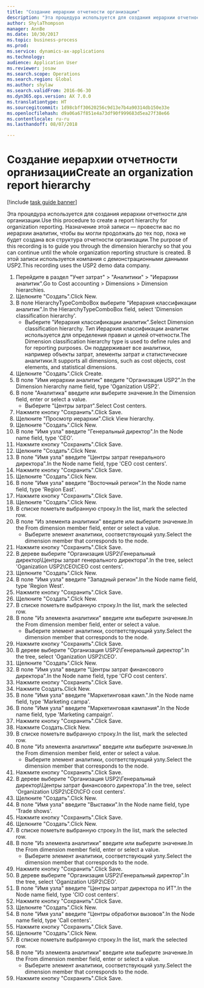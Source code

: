 ```yaml
--- 
title: "Создание иерархии отчетности организации"
description: "Эта процедура используется для создания иерархии отчетности для организации."
author: ShylaThompson
manager: AnnBe
ms.date: 10/30/2017
ms.topic: business-process
ms.prod: 
ms.service: dynamics-ax-applications
ms.technology: 
audience: Application User
ms.reviewer: josaw
ms.search.scope: Operations
ms.search.region: Global
ms.author: shylaw
ms.search.validFrom: 2016-06-30
ms.dyn365.ops.version: AX 7.0.0
ms.translationtype: HT
ms.sourcegitcommit: 1d98cbff30620256c9d13e7b4a90314db150e33e
ms.openlocfilehash: d9a06a67f851e4a73df90f999683d5ea27f38e66
ms.contentlocale: ru-ru
ms.lasthandoff: 08/07/2018

---
```

# <a name="create-an-organization-report-hierarchy"></a><span data-ttu-id="89b98-103">Создание иерархии отчетности организации</span><span class="sxs-lookup"><span data-stu-id="89b98-103">Create an organization report hierarchy</span></span>

[!include [task guide banner](../../includes/task-guide-banner.md)]

<span data-ttu-id="89b98-104">Эта процедура используется для создания иерархии отчетности для организации.</span><span class="sxs-lookup"><span data-stu-id="89b98-104">Use this procedure to create a report hierarchy for organization reporting.</span></span> <span data-ttu-id="89b98-105">Назначение этой записи — провести вас по иерархии аналитик, чтобы вы могли продолжать до тех пор, пока не будет создана вся структура отчетности организации.</span><span class="sxs-lookup"><span data-stu-id="89b98-105">The purpose of this recording is to guide you through the dimension hierarchy so that you can continue until the whole organization reporting structure is created.</span></span> <span data-ttu-id="89b98-106">В этой записи используется компания с демонстрационными данными USP2.</span><span class="sxs-lookup"><span data-stu-id="89b98-106">This recording uses the USP2 demo data company.</span></span>

1. <span data-ttu-id="89b98-107">Перейдите в раздел "Учет затрат" > "Аналитики" > "Иерархии аналитик".</span><span class="sxs-lookup"><span data-stu-id="89b98-107">Go to Cost accounting > Dimensions > Dimension hierarchies.</span></span>
2. <span data-ttu-id="89b98-108">Щелкните "Создать".</span><span class="sxs-lookup"><span data-stu-id="89b98-108">Click New.</span></span>
3. <span data-ttu-id="89b98-109">В поле HierarchyTypeComboBox выберите "Иерархия классификации аналитик".</span><span class="sxs-lookup"><span data-stu-id="89b98-109">In the HierarchyTypeComboBox field, select 'Dimension classification hierarchy'.</span></span>
    * <span data-ttu-id="89b98-110">Выберите "Иерархия классификации аналитик".</span><span class="sxs-lookup"><span data-stu-id="89b98-110">Select Dimension classification hierarchy.</span></span> <span data-ttu-id="89b98-111">Тип Иерархия классификации аналитик используется для определения правил и целей отчетности.</span><span class="sxs-lookup"><span data-stu-id="89b98-111">The Dimension classification hierarchy type is used to define rules and for reporting purposes.</span></span> <span data-ttu-id="89b98-112">Он поддерживает все аналитики, например объекты затрат, элементы затрат и статистические аналитики.</span><span class="sxs-lookup"><span data-stu-id="89b98-112">It supports all dimensions, such as cost objects, cost elements, and statistical dimensions.</span></span>  
4. <span data-ttu-id="89b98-113">Щелкните "Создать".</span><span class="sxs-lookup"><span data-stu-id="89b98-113">Click Create.</span></span>
5. <span data-ttu-id="89b98-114">В поле "Имя иерархии аналитик" введите "Организация USP2".</span><span class="sxs-lookup"><span data-stu-id="89b98-114">In the Dimension hierarchy name field, type 'Oganization USP2'.</span></span>
6. <span data-ttu-id="89b98-115">В поле "Аналитика" введите или выберите значение.</span><span class="sxs-lookup"><span data-stu-id="89b98-115">In the Dimension field, enter or select a value.</span></span>
    * <span data-ttu-id="89b98-116">Выберите "Центры затрат".</span><span class="sxs-lookup"><span data-stu-id="89b98-116">Select Cost centers.</span></span>  
7. <span data-ttu-id="89b98-117">Нажмите кнопку "Сохранить".</span><span class="sxs-lookup"><span data-stu-id="89b98-117">Click Save.</span></span>
8. <span data-ttu-id="89b98-118">Щелкните "Просмотр иерархии".</span><span class="sxs-lookup"><span data-stu-id="89b98-118">Click View hierarchy.</span></span>
9. <span data-ttu-id="89b98-119">Щелкните "Создать".</span><span class="sxs-lookup"><span data-stu-id="89b98-119">Click New.</span></span>
10. <span data-ttu-id="89b98-120">В поле "Имя узла" введите "Генеральный директор".</span><span class="sxs-lookup"><span data-stu-id="89b98-120">In the Node name field, type 'CEO'.</span></span>
11. <span data-ttu-id="89b98-121">Нажмите кнопку "Сохранить".</span><span class="sxs-lookup"><span data-stu-id="89b98-121">Click Save.</span></span>
12. <span data-ttu-id="89b98-122">Щелкните "Создать".</span><span class="sxs-lookup"><span data-stu-id="89b98-122">Click New.</span></span>
13. <span data-ttu-id="89b98-123">В поле "Имя узла" введите "Центры затрат генерального директора".</span><span class="sxs-lookup"><span data-stu-id="89b98-123">In the Node name field, type 'CEO cost centers'.</span></span>
14. <span data-ttu-id="89b98-124">Нажмите кнопку "Сохранить".</span><span class="sxs-lookup"><span data-stu-id="89b98-124">Click Save.</span></span>
15. <span data-ttu-id="89b98-125">Щелкните "Создать".</span><span class="sxs-lookup"><span data-stu-id="89b98-125">Click New.</span></span>
16. <span data-ttu-id="89b98-126">В поле "Имя узла" введите "Восточный регион".</span><span class="sxs-lookup"><span data-stu-id="89b98-126">In the Node name field, type 'Region East'.</span></span>
17. <span data-ttu-id="89b98-127">Нажмите кнопку "Сохранить".</span><span class="sxs-lookup"><span data-stu-id="89b98-127">Click Save.</span></span>
18. <span data-ttu-id="89b98-128">Щелкните "Создать".</span><span class="sxs-lookup"><span data-stu-id="89b98-128">Click New.</span></span>
19. <span data-ttu-id="89b98-129">В списке пометьте выбранную строку.</span><span class="sxs-lookup"><span data-stu-id="89b98-129">In the list, mark the selected row.</span></span>
20. <span data-ttu-id="89b98-130">В поле "Из элемента аналитики" введите или выберите значение.</span><span class="sxs-lookup"><span data-stu-id="89b98-130">In the From dimension member field, enter or select a value.</span></span>
    * <span data-ttu-id="89b98-131">Выберите элемент аналитики, соответствующий узлу.</span><span class="sxs-lookup"><span data-stu-id="89b98-131">Select the dimension member that corresponds to the node.</span></span>  
21. <span data-ttu-id="89b98-132">Нажмите кнопку "Сохранить".</span><span class="sxs-lookup"><span data-stu-id="89b98-132">Click Save.</span></span>
22. <span data-ttu-id="89b98-133">В дереве выберите "Организация USP2\Генеральный директор\Центры затрат генерального директора".</span><span class="sxs-lookup"><span data-stu-id="89b98-133">In the tree, select 'Oganization USP2\CEO\CEO cost centers'.</span></span>
23. <span data-ttu-id="89b98-134">Щелкните "Создать".</span><span class="sxs-lookup"><span data-stu-id="89b98-134">Click New.</span></span>
24. <span data-ttu-id="89b98-135">В поле "Имя узла" введите "Западный регион".</span><span class="sxs-lookup"><span data-stu-id="89b98-135">In the Node name field, type 'Region West'.</span></span>
25. <span data-ttu-id="89b98-136">Нажмите кнопку "Сохранить".</span><span class="sxs-lookup"><span data-stu-id="89b98-136">Click Save.</span></span>
26. <span data-ttu-id="89b98-137">Щелкните "Создать".</span><span class="sxs-lookup"><span data-stu-id="89b98-137">Click New.</span></span>
27. <span data-ttu-id="89b98-138">В списке пометьте выбранную строку.</span><span class="sxs-lookup"><span data-stu-id="89b98-138">In the list, mark the selected row.</span></span>
28. <span data-ttu-id="89b98-139">В поле "Из элемента аналитики" введите или выберите значение.</span><span class="sxs-lookup"><span data-stu-id="89b98-139">In the From dimension member field, enter or select a value.</span></span>
    * <span data-ttu-id="89b98-140">Выберите элемент аналитики, соответствующий узлу.</span><span class="sxs-lookup"><span data-stu-id="89b98-140">Select the dimension member that corresponds to the node.</span></span>  
29. <span data-ttu-id="89b98-141">Нажмите кнопку "Сохранить".</span><span class="sxs-lookup"><span data-stu-id="89b98-141">Click Save.</span></span>
30. <span data-ttu-id="89b98-142">В дереве выберите "Организация USP2\Генеральный директор".</span><span class="sxs-lookup"><span data-stu-id="89b98-142">In the tree, select 'Oganization USP2\CEO'.</span></span>
31. <span data-ttu-id="89b98-143">Щелкните "Создать".</span><span class="sxs-lookup"><span data-stu-id="89b98-143">Click New.</span></span>
32. <span data-ttu-id="89b98-144">В поле "Имя узла" введите "Центры затрат финансового директора".</span><span class="sxs-lookup"><span data-stu-id="89b98-144">In the Node name field, type 'CFO cost centers'.</span></span>
33. <span data-ttu-id="89b98-145">Нажмите кнопку "Сохранить".</span><span class="sxs-lookup"><span data-stu-id="89b98-145">Click Save.</span></span>
34. <span data-ttu-id="89b98-146">Нажмите Создать.</span><span class="sxs-lookup"><span data-stu-id="89b98-146">Click New.</span></span>
35. <span data-ttu-id="89b98-147">В поле "Имя узла" введите "Маркетинговая камп.".</span><span class="sxs-lookup"><span data-stu-id="89b98-147">In the Node name field, type 'Marketing campa'.</span></span>
36. <span data-ttu-id="89b98-148">В поле "Имя узла" введите "Маркетинговая кампания".</span><span class="sxs-lookup"><span data-stu-id="89b98-148">In the Node name field, type 'Marketing campaign'.</span></span>
37. <span data-ttu-id="89b98-149">Нажмите кнопку "Сохранить".</span><span class="sxs-lookup"><span data-stu-id="89b98-149">Click Save.</span></span>
38. <span data-ttu-id="89b98-150">Нажмите Создать.</span><span class="sxs-lookup"><span data-stu-id="89b98-150">Click New.</span></span>
39. <span data-ttu-id="89b98-151">В списке пометьте выбранную строку.</span><span class="sxs-lookup"><span data-stu-id="89b98-151">In the list, mark the selected row.</span></span>
40. <span data-ttu-id="89b98-152">В поле "Из элемента аналитики" введите или выберите значение.</span><span class="sxs-lookup"><span data-stu-id="89b98-152">In the From dimension member field, enter or select a value.</span></span>
    * <span data-ttu-id="89b98-153">Выберите элемент аналитики, соответствующий узлу.</span><span class="sxs-lookup"><span data-stu-id="89b98-153">Select the dimension member that corresponds to the node.</span></span>  
41. <span data-ttu-id="89b98-154">Нажмите кнопку "Сохранить".</span><span class="sxs-lookup"><span data-stu-id="89b98-154">Click Save.</span></span>
42. <span data-ttu-id="89b98-155">В дереве выберите "Организация USP2\Генеральный директор\Центры затрат финансового директора".</span><span class="sxs-lookup"><span data-stu-id="89b98-155">In the tree, select 'Organization USP2\CEO\CFO cost centers'.</span></span>
43. <span data-ttu-id="89b98-156">Щелкните "Создать".</span><span class="sxs-lookup"><span data-stu-id="89b98-156">Click New.</span></span>
44. <span data-ttu-id="89b98-157">В поле "Имя узла" введите "Выставки".</span><span class="sxs-lookup"><span data-stu-id="89b98-157">In the Node name field, type 'Trade shows'.</span></span>
45. <span data-ttu-id="89b98-158">Нажмите кнопку "Сохранить".</span><span class="sxs-lookup"><span data-stu-id="89b98-158">Click Save.</span></span>
46. <span data-ttu-id="89b98-159">Щелкните "Создать".</span><span class="sxs-lookup"><span data-stu-id="89b98-159">Click New.</span></span>
47. <span data-ttu-id="89b98-160">В списке пометьте выбранную строку.</span><span class="sxs-lookup"><span data-stu-id="89b98-160">In the list, mark the selected row.</span></span>
48. <span data-ttu-id="89b98-161">В поле "Из элемента аналитики" введите или выберите значение.</span><span class="sxs-lookup"><span data-stu-id="89b98-161">In the From dimension member field, enter or select a value.</span></span>
    * <span data-ttu-id="89b98-162">Выберите элемент аналитики, соответствующий узлу.</span><span class="sxs-lookup"><span data-stu-id="89b98-162">Select the dimension member that corresponds to the node.</span></span>  
49. <span data-ttu-id="89b98-163">Нажмите кнопку "Сохранить".</span><span class="sxs-lookup"><span data-stu-id="89b98-163">Click Save.</span></span>
50. <span data-ttu-id="89b98-164">В дереве выберите "Организация USP2\Генеральный директор".</span><span class="sxs-lookup"><span data-stu-id="89b98-164">In the tree, select 'Oganization USP2\CEO'.</span></span>
51. <span data-ttu-id="89b98-165">В поле "Имя узла" введите "Центры затрат директора по ИТ".</span><span class="sxs-lookup"><span data-stu-id="89b98-165">In the Node name field, type 'CIO cost centers'.</span></span>
52. <span data-ttu-id="89b98-166">Нажмите кнопку "Сохранить".</span><span class="sxs-lookup"><span data-stu-id="89b98-166">Click Save.</span></span>
53. <span data-ttu-id="89b98-167">Щелкните "Создать".</span><span class="sxs-lookup"><span data-stu-id="89b98-167">Click New.</span></span>
54. <span data-ttu-id="89b98-168">В поле "Имя узла" введите "Центры обработки вызовов".</span><span class="sxs-lookup"><span data-stu-id="89b98-168">In the Node name field, type 'Call centers'.</span></span>
55. <span data-ttu-id="89b98-169">Нажмите кнопку "Сохранить".</span><span class="sxs-lookup"><span data-stu-id="89b98-169">Click Save.</span></span>
56. <span data-ttu-id="89b98-170">Щелкните "Создать".</span><span class="sxs-lookup"><span data-stu-id="89b98-170">Click New.</span></span>
57. <span data-ttu-id="89b98-171">В списке пометьте выбранную строку.</span><span class="sxs-lookup"><span data-stu-id="89b98-171">In the list, mark the selected row.</span></span>
58. <span data-ttu-id="89b98-172">В поле "Из элемента аналитики" введите или выберите значение.</span><span class="sxs-lookup"><span data-stu-id="89b98-172">In the From dimension member field, enter or select a value.</span></span>
    * <span data-ttu-id="89b98-173">Выберите элемент аналитики, соответствующий узлу.</span><span class="sxs-lookup"><span data-stu-id="89b98-173">Select the dimension member that corresponds to the node.</span></span>  
59. <span data-ttu-id="89b98-174">Нажмите кнопку "Сохранить".</span><span class="sxs-lookup"><span data-stu-id="89b98-174">Click Save.</span></span>


